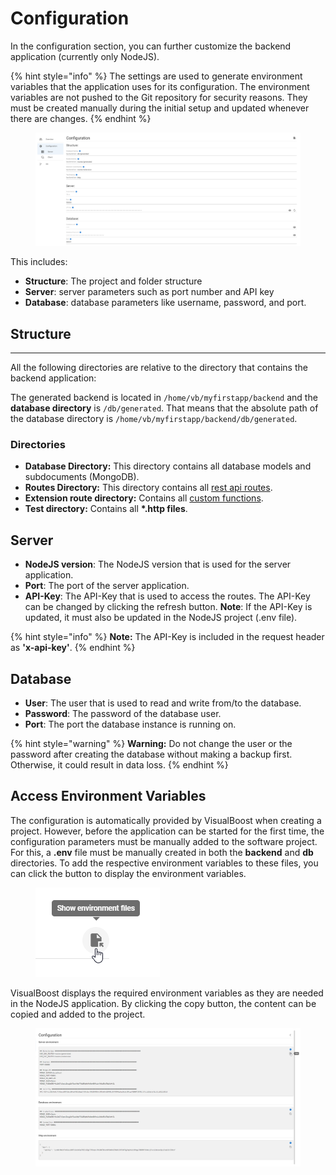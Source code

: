 # Configuration

In the configuration section, you can further customize the backend application (currently only NodeJS).&#x20;

{% hint style="info" %}
The settings are used to generate environment variables that the application uses for its configuration. The environment variables are not pushed to the Git repository for security reasons. They must be created manually during the initial setup and updated whenever there are changes.
{% endhint %}

<figure><img src="../../.gitbook/assets/image (5).png" alt=""><figcaption></figcaption></figure>

This includes:

* **Structure**: The project and folder structure
* **Server**: server parameters such as port number and API key
* **Database**: database parameters like username, password, and port.&#x20;



## Structure

***

All the following directories are relative to the directory that contains the backend application:

The generated backend is located in `/home/vb/myfirstapp/backend` and the **database directory** is `/db/generated`.  That means that the absolute path of the database directory is `/home/vb/myfirstapp/backend/db/generated`.

### Directories

* **Database Directory:** This directory contains all database models and subdocuments (MongoDB).
* **Routes Directory:** This directory contains all [rest api routes](../../model-editor/model/functions/).&#x20;
* **Extension route directory:** Contains all [custom functions](../../model-editor/model/functions/).
* **Test directory:** Contains all **\*.http files**.



## Server

* **NodeJS version**: The NodeJS version that is used for the server application.
* **Port**: The port of the server application.
* **API-Key**: The API-Key that is used to access the routes. The API-Key can be changed by clicking the refresh button. **Note**: If the API-Key is updated, it must also be updated in the NodeJS project (.env file).

{% hint style="info" %}
**Note:** The API-Key is included in the request header as **'x-api-key'**.
{% endhint %}

## Database

* **User**: The user that is used to read and write from/to the database.
* **Password**: The password of the database user.
* **Port**: The port the database instance is running on.

{% hint style="warning" %}
**Warning:** Do not change the user or the password after creating the database without making a backup first. Otherwise, it could result in data loss.
{% endhint %}

## Access Environment Variables

The configuration is automatically provided by VisualBoost when creating a project. However, before the application can be started for the first time, the configuration parameters must be manually added to the software project. For this, a **.env** file must be manually created in both the **backend** and **db** directories. To add the respective environment variables to these files, you can click the button to display the environment variables.

<figure><img src="../../.gitbook/assets/image (1) (1) (1).png" alt=""><figcaption></figcaption></figure>

VisualBoost displays the required environment variables as they are needed in the NodeJS application. By clicking the copy button, the content can be copied and added to the project.

<div data-full-width="false">

<figure><img src="../../.gitbook/assets/image (4).png" alt=""><figcaption></figcaption></figure>

</div>

